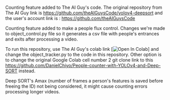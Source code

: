 Counting feature added to The AI Guy's code. 
The original repository from The AI Guy link is https://github.com/theAIGuysCode/yolov4-deepsort
and the user's account link is : https://github.com/theAIGuysCode 

Counting feature added to make a people flux control.
Changes we're made to object_control.py file so it generates a csv file with people's entrances and exits after processing a video.

To run this repository, use The AI Guy's colab link [![Open In Colab](https://colab.research.google.com/assets/colab-badge.svg)]
and change the object_tracker.py to the code in this repository. Other option is to change the original Google Colab cell number 2 git clone link to this https://github.com/DanielChiyo/People-counter-with-YOLOv4-and-Deep-SORT instead.


Deep SORT's Amax (number of frames a person's features is saved before freeing the ID) not being considered, it might cause counting errors processing longer videos.
